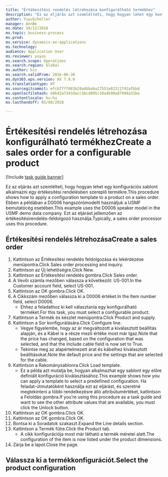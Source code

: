 ```yaml
--- 
title: "Értékesítési rendelés létrehozása konfigurálható termékhez"
description: "Ez az eljárás azt szemlélteti, hogy hogyan lehet egy konfigurációs sablont alkalmazni egy értékesítési rendelésben szereplő termékre."
author: YuyuScheller
manager: AnnBe
ms.date: 10/12/2016
ms.topic: business-process
ms.prod: 
ms.service: dynamics-ax-applications
ms.technology: 
audience: Application User
ms.reviewer: yuyus
ms.search.scope: Operations
ms.search.region: Global
ms.author: bis
ms.search.validFrom: 2016-06-30
ms.dyn365.ops.version: AX 7.0.0
ms.translationtype: HT
ms.sourcegitcommit: efcb77ff883b29a4bbaba27551e02311742afbbd
ms.openlocfilehash: e9b42a7343dacc1bcd995c10a4b90a87998a31ba
ms.contentlocale: hu-hu
ms.lasthandoff: 05/08/2018

---
```

# <a name="create-a-sales-order-for-a-configurable-product"></a><span data-ttu-id="8e250-103">Értékesítési rendelés létrehozása konfigurálható termékhez</span><span class="sxs-lookup"><span data-stu-id="8e250-103">Create a sales order for a configurable product</span></span>

[!include [task guide banner](../../includes/task-guide-banner.md)]

<span data-ttu-id="8e250-104">Ez az eljárás azt szemlélteti, hogy hogyan lehet egy konfigurációs sablont alkalmazni egy értékesítési rendelésben szereplő termékre.</span><span class="sxs-lookup"><span data-stu-id="8e250-104">This procedure shows how to apply a configuration template to a product on a sales order.</span></span> <span data-ttu-id="8e250-105">Ebben a példában a D0006 hangszórómodellt használjuk a USMF bemutatócég esetében.</span><span class="sxs-lookup"><span data-stu-id="8e250-105">This example uses the D0006 speaker model in the USMF demo data company.</span></span> <span data-ttu-id="8e250-106">Ezt az eljárást jellemzően az értékesítésirendelés-feldolgozó használja.</span><span class="sxs-lookup"><span data-stu-id="8e250-106">Typically, a sales order processor uses this procedure.</span></span>


## <a name="create-a-sales-order"></a><span data-ttu-id="8e250-107">Értékesítési rendelés létrehozása</span><span class="sxs-lookup"><span data-stu-id="8e250-107">Create a sales order</span></span>
1. <span data-ttu-id="8e250-108">Kattintson az Értékesítési rendelés feldolgozása és lekérdezése menüpontra.</span><span class="sxs-lookup"><span data-stu-id="8e250-108">Click Sales order processing and inquiry.</span></span>
2. <span data-ttu-id="8e250-109">Kattintson az Új lehetőségre.</span><span class="sxs-lookup"><span data-stu-id="8e250-109">Click New.</span></span>
3. <span data-ttu-id="8e250-110">Kattintson az Értékesítési rendelés gombra.</span><span class="sxs-lookup"><span data-stu-id="8e250-110">Click Sales order.</span></span>
4. <span data-ttu-id="8e250-111">A Vevői számla mezőben válassza a következőt: US-001.</span><span class="sxs-lookup"><span data-stu-id="8e250-111">In the Customer account field, select US-001.</span></span> 
5. <span data-ttu-id="8e250-112">Kattintson az OK gombra.</span><span class="sxs-lookup"><span data-stu-id="8e250-112">Click OK.</span></span>
6. <span data-ttu-id="8e250-113">A Cikkszám mezőben válassza ki a D0006 értéket.</span><span class="sxs-lookup"><span data-stu-id="8e250-113">In the Item number field, select D0006.</span></span>
    * <span data-ttu-id="8e250-114">Ehhez a feladathoz ki kell választania egy konfigurálható terméket.</span><span class="sxs-lookup"><span data-stu-id="8e250-114">For this task, you must select a configurable product.</span></span>  
7. <span data-ttu-id="8e250-115">Kattintson a Termék és készlet menüpontra.</span><span class="sxs-lookup"><span data-stu-id="8e250-115">Click Product and supply.</span></span>
8. <span data-ttu-id="8e250-116">Kattintson a Sor konfigurálására.</span><span class="sxs-lookup"><span data-stu-id="8e250-116">Click Configure line.</span></span>
    * <span data-ttu-id="8e250-117">Vegye figyelembe, hogy az ár megváltozott a kiválasztott beállítás alapján, és a Kábel is a része mező értéke most már Igaz.</span><span class="sxs-lookup"><span data-stu-id="8e250-117">Note that the price has changed, based on the configuration that was selected, and that the Include cable field is now set to True.</span></span>  
    * <span data-ttu-id="8e250-118">Tekintse meg az alapértelmezett árat és kábelhez kiválasztott beállításokat.</span><span class="sxs-lookup"><span data-stu-id="8e250-118">Note the default price and the settings that are selected for the cable.</span></span>  
9. <span data-ttu-id="8e250-119">Kattintson a Rakománysablonra.</span><span class="sxs-lookup"><span data-stu-id="8e250-119">Click Load template.</span></span>
    * <span data-ttu-id="8e250-120">Ez a példa azt mutatja be, hogyan alkalmazhat egy sablont egy előre definiált konfiguráció kiválasztásához.</span><span class="sxs-lookup"><span data-stu-id="8e250-120">This example shows how you can apply a template to select a predefined configuration.</span></span> <span data-ttu-id="8e250-121">Ha feladat-útmutatóként használja ezt az eljárást, és szeretné megtekinteni a többi rendelkezésre álló attribútumértéket, kattintson a Feloldás gombra.</span><span class="sxs-lookup"><span data-stu-id="8e250-121">If you’re using this procedure as a task guide and want to see the other attribute values that are available, you must click the Unlock button.</span></span>  
10. <span data-ttu-id="8e250-122">Kattintson az OK gombra.</span><span class="sxs-lookup"><span data-stu-id="8e250-122">Click OK.</span></span>
11. <span data-ttu-id="8e250-123">Kattintson az OK gombra.</span><span class="sxs-lookup"><span data-stu-id="8e250-123">Click OK.</span></span>
12. <span data-ttu-id="8e250-124">Bontsa ki a Soradatok szakaszt.</span><span class="sxs-lookup"><span data-stu-id="8e250-124">Expand the Line details section.</span></span>
13. <span data-ttu-id="8e250-125">Kattintson a Termék fülre.</span><span class="sxs-lookup"><span data-stu-id="8e250-125">Click the Product tab.</span></span>
    * <span data-ttu-id="8e250-126">A cikk konfigurációja most már látható a termék méretei alatt.</span><span class="sxs-lookup"><span data-stu-id="8e250-126">The configuration of the item is now listed under the product dimensions.</span></span>  
14. <span data-ttu-id="8e250-127">Zárja be a lapot.</span><span class="sxs-lookup"><span data-stu-id="8e250-127">Close the page.</span></span>

## <a name="select-the-product-configuration"></a><span data-ttu-id="8e250-128">Válassza ki a termékkonfigurációt.</span><span class="sxs-lookup"><span data-stu-id="8e250-128">Select the product configuration</span></span>


